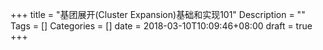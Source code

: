 +++
title =  "基团展开(Cluster Expansion)基础和实现101"
Description = ""
Tags = []
Categories = []
date = 2018-03-10T10:09:46+08:00
draft =  true
+++
